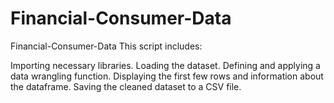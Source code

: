 # Financial-Consumer-Data
Financial-Consumer-Data
This script includes:

Importing necessary libraries.
Loading the dataset.
Defining and applying a data wrangling function.
Displaying the first few rows and information about the dataframe.
Saving the cleaned dataset to a CSV file.
